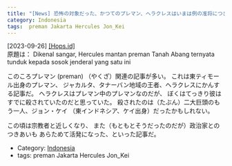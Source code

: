 ```yaml
---
title: "[News] 恐怖の対象だった、かつてのプレマン、ヘラクレスはいまは例の准将につきしたがっているという ---ヘラクレス！"
category: Indonesia
tags:  preman Jakarta Hercules Jon_Kei
---
```


[2023-09-26] [[Hops.id]](https://www.hops.id/unik/29410290416/dikenal-sangar-hercules-mantan-preman-tanah-abang-ternyata-tunduk-kepada-sosok-jenderal-yang-satu-ini?utm_source=pocket_saves)  
 原題は：
Dikenal sangar,
Hercules mantan preman Tanah Abang
ternyata tunduk kepada sosok jenderal yang satu ini

 このころプレマン (preman) （やくざ）関連の記事が多い。
これは東ティモール出身のプレマン、
ジャカルタ、タナーバン地域の王者、ヘラクレスにかんする記事だ。
ヘラクレスはプレマン中のプレマンなのだが、
ぼくはてっきり彼はすでに殺されていたのだと思っていた。
殺されたのは（たぶん）二大巨頭のもう一人、ジョン・ケイ
（東インドネシア、ケイ出身）だったかもしれない。

 この頃は宗教者と近しくなり、
また（もともとそうだったのだが）政治家とのつきあいも
あらためて活発になった、といった記事だ。

- Category: [Indonesia](categories.html#Indonesia)
- tags:  preman Jakarta Hercules Jon_Kei

